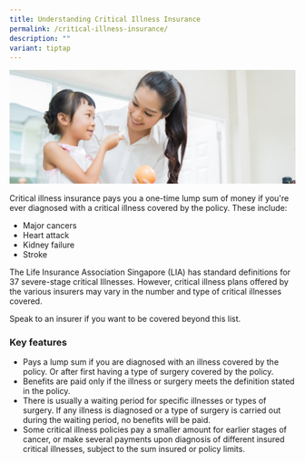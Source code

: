 ```yaml
---
title: Understanding Critical Illness Insurance
permalink: /critical-illness-insurance/
description: ""
variant: tiptap
---
```

![](/images/critical-illness-insurance.jfif)

Critical illness insurance pays you a one-time lump sum of money if you're ever diagnosed with a critical illness covered by the policy. These include:

*   Major cancers
*   Heart attack
*   Kidney failure
*   Stroke

The Life Insurance Association Singapore (LIA) has standard definitions for 37 severe-stage critical Illnesses. However, critical illness plans offered by the various insurers may vary in the number and type of critical illnesses covered.

Speak to an insurer if you want to be covered beyond this list.

### Key features

*   Pays a lump sum if you are diagnosed with an illness covered by the policy. Or after first having a type of surgery covered by the policy.
*   Benefits are paid only if the illness or surgery meets the definition stated in the policy.
*   There is usually a waiting period for specific illnesses or types of surgery. If any illness is diagnosed or a type of surgery is carried out during the waiting period, no benefits will be paid.
*   Some critical illness policies pay a smaller amount for earlier stages of cancer, or make several payments upon diagnosis of different insured critical illnesses, subject to the sum insured or policy limits.